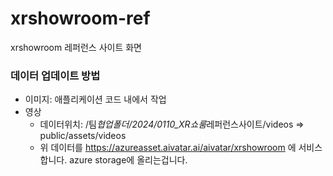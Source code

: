 # xrshowroom-ref

xrshowroom 레퍼런스 사이트 화면

### 데이터 업데이트 방법

- 이미지: 애플리케이션 코드 내에서 작업
- 영상
  - 데이터위치: /팀*협업폴더/2024/0110_XR쇼룸*레퍼런스사이트/videos => public/assets/videos
  - 위 데이터를 https://azureasset.aivatar.ai/aivatar/xrshowroom 에 서비스 합니다. azure storage에 올리는겁니다.

